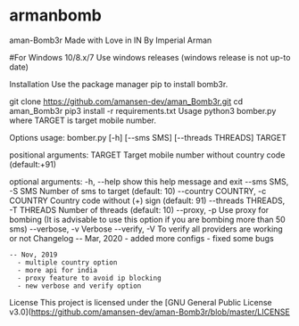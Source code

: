 # armanbomb
aman-Bomb3r
Made with Love in IN By Imperial Arman

#For Windows 10/8.x/7
Use windows releases (windows release is not up-to date)

Installation
Use the package manager pip to install bomb3r.

git clone https://github.com/amansen-dev/aman_Bomb3r.git
cd aman_Bomb3r
pip3 install -r requirements.txt
Usage
python3 bomber.py <TARGET>
where TARGET is target mobile number.

Options
usage: bomber.py [-h] [--sms SMS] [--threads THREADS] TARGET

positional arguments:
  TARGET                    Target mobile number without country code (default:+91)

optional arguments:
  -h, --help                show this help message and exit
  --sms SMS, -S SMS         Number of sms to target (default: 10)
  --country COUNTRY, -c COUNTRY
                        Country code without (+) sign (default: 91)
  --threads THREADS, -T THREADS
                            Number of threads (default: 10)
  --proxy, -p           Use proxy for bombing (It is advisable to use this
                          option if you are bombing more than 50 sms)
  --verbose, -v         Verbose
  --verify, -V          To verify all providers are working or not
Changelog
    -- Mar, 2020
      - added more configs
      - fixed some bugs
      
    -- Nov, 2019
      - multiple country option
      - more api for india
      - proxy feature to avoid ip blocking
      - new verbose and verify option
License
This project is licensed under the [GNU General Public License v3.0](https://github.com/amansen-dev/aman-Bomb3r/blob/master/LICENSE
